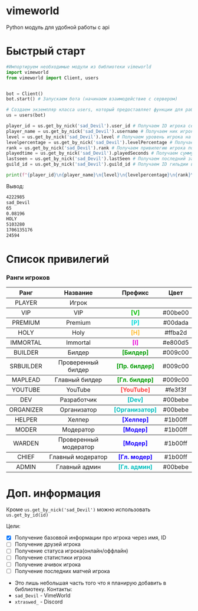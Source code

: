# vimeworld
Python модуль для удобной работы с api

# Быстрый старт
```py
#Импортируем необходимые модули из библиотеки vimeworld
import vimeworld
from vimeworld import Client, users


bot = Client()
bot.start() # Запускаем бота (начинаем взаимодействие с сервером)

# Создаем экземпляр класса users, который предоставляет функции для работы с пользователями на сервере Vimeworld
us = users(bot)

player_id = us.get_by_nick('sad_Devil').user_id # Получаем ID игрока сервера по нику.
player_name = us.get_by_nick('sad_Devil').username # Получаем ник игрока сервера по нику
level = us.get_by_nick('sad_Devil').level # Получаем уровень игрока на сервере по нику
levelpercentage = us.get_by_nick('sad_Devil').levelPercentage # Получаем процент уровня игрока по нику
rank = us.get_by_nick('sad_Devil').rank # Получаем привилегию игрока по нику, список привилегий смотрите ниже.
playedtime = us.get_by_nick('sad_Devil').playedSeconds # Получаем сумму того времени когда игрок был на сервере 
lastseen = us.get_by_nick('sad_Devil').lastSeen # Получаем последний заход
guild_id = us.get_by_nick('sad_Devil').guild_id # Получаем ID гильдии в которой есть игрок, поиск информации о гильдии будет реализован в 0.0.2

print(f"{player_id}\n{player_name}\n{level}\n{levelpercentage}\n{rank}\n{playedtime}\n{lastseen}\n{guild_id}") # Вывод информации
```
Вывод:
```cmd
4222985
sad_Devil
65
0.08196
HOLY
5103280
1706135176
24594
```
# Список привилегий

  <section class="doc-content" id="index-page">
			<section class="left-docs">
				<h3>
					<a id="inforanks">
						Ранги игроков
						</a>
				</h3>
		<table>
      <thead>
        <tr>
          <th style="text-align: center">Ранг</th>
          <th style="text-align: center">Название</th>
          <th style="text-align: center">Префикс</th>
          <th style="text-align: center">Цвет</th>
    </tr>
  </thead>
  <tbody>
    <tr>
      <td style="text-align: center">PLAYER</td>
      <td style="text-align: center">Игрок</td>
      <td style="text-align: center"> </td>
      <td style="text-align: center"> </td>
    </tr>
  </tbody>
  <tbody>
    <tr>
      <td style="text-align: center">VIP</td>
      <td style="text-align: center">VIP</td>
      <td style="text-align: center"><b style="color: #00be00">[V]</b></td>
      <td style="text-align: center">#00be00</td>
    </tr>
  </tbody>
  <tbody>
    <tr>
      <td style="text-align: center">PREMIUM</td>
      <td style="text-align: center">Premium</td>
      <td style="text-align: center"><b style="color: #00dada">[P]</b></td>
      <td style="text-align: center">#00dada</td>
    </tr>
  </tbody>
  <tbody>
    <tr>
      <td style="text-align: center">HOLY</td>
      <td style="text-align: center">Holy</td>
      <td style="text-align: center"><b style="color: #ffba2d">[H]</b></td>
      <td style="text-align: center">#ffba2d</td>
    </tr>
  </tbody>
  <tbody>
    <tr>
      <td style="text-align: center">IMMORTAL</td>
      <td style="text-align: center">Immortal</td>
      <td style="text-align: center"><b style="color: #e800d5">[I]</b></td>
      <td style="text-align: center">#e800d5</td>
    </tr>
  </tbody>
  <tbody>
    <tr>
      <td style="text-align: center">BUILDER</td>
      <td style="text-align: center">Билдер</td>
      <td style="text-align: center"><b style="color: #009c00">[Билдер]</b></td>
      <td style="text-align: center">#009c00</td>
    </tr>
  </tbody>
  <tbody>
    <tr>
      <td style="text-align: center">SRBUILDER</td>
      <td style="text-align: center">Проверенный билдер</td>
      <td style="text-align: center"><b style="color: #009c00">[Пр. билдер]</b></td>
      <td style="text-align: center">#009c00</td>
    </tr>
  </tbody>
  <tbody>
    <tr>
      <td style="text-align: center">MAPLEAD</td>
      <td style="text-align: center">Главный билдер</td>
      <td style="text-align: center"><b style="color: #009c00">[Гл. билдер]</b></td>
      <td style="text-align: center">#009c00</td>
    </tr>
  </tbody>
  <tbody>
    <tr>
      <td style="text-align: center">YOUTUBE</td>
      <td style="text-align: center">YouTube</td>
      <td style="text-align: center"><b style="color: #fe3f3f">[YouTube]</b></td>
      <td style="text-align: center">#fe3f3f</td>
    </tr>
  </tbody>
  <tbody>
    <tr>
      <td style="text-align: center">DEV</td>
      <td style="text-align: center">Разработчик</td>
      <td style="text-align: center"><b style="color: #00bebe">[Dev]</b></td>
      <td style="text-align: center">#00bebe</td>
    </tr>
  </tbody>
  <tbody>
    <tr>
      <td style="text-align: center">ORGANIZER</td>
      <td style="text-align: center">Организатор</td>
      <td style="text-align: center"><b style="color: #00bebe">[Организатор]</b></td>
      <td style="text-align: center">#00bebe</td>
    </tr>
  </tbody>
  <tbody>
    <tr>
      <td style="text-align: center">HELPER</td>
      <td style="text-align: center">Хелпер</td>
      <td style="text-align: center"><b style="color: #1b00ff">[Хелпер]</b></td>
      <td style="text-align: center">#1b00ff</td>
    </tr>
  </tbody>
  <tbody>
    <tr>
      <td style="text-align: center">MODER</td>
      <td style="text-align: center">Модератор</td>
      <td style="text-align: center"><b style="color: #1b00ff">[Модер]</b></td>
      <td style="text-align: center">#1b00ff</td>
    </tr>
  </tbody>
  <tbody>
    <tr>
      <td style="text-align: center">WARDEN</td>
      <td style="text-align: center">Проверенный модератор</td>
      <td style="text-align: center"><b style="color: #1b00ff">[Модер]</b></td>
      <td style="text-align: center">#1b00ff</td>
    </tr>
  </tbody>
  <tbody>
    <tr>
      <td style="text-align: center">CHIEF</td>
      <td style="text-align: center">Главный модератор</td>
      <td style="text-align: center"><b style="color: #1b00ff">[Гл. модер]</b></td>
      <td style="text-align: center">#1b00ff</td>
    </tr>
  </tbody>
  <tbody>
    <tr>
      <td style="text-align: center">ADMIN</td>
      <td style="text-align: center">Главный админ</td>
      <td style="text-align: center"> <b style="color: #00bebe">[Гл. админ]</b></td>
      <td style="text-align: center">#00bebe</td>
    </tr>
  </tbody>
</table>
      </section>
  </section>

# Доп. информация
Кроме `us.get_by_nick('sad_Devil')` можно использовать `us.get_by_id(id)`

Цели:
- [x] Получение базоввой информации про игрока через имя, ID
- [ ] Получение друзей игрока
- [ ] Получение статуса игрока(онлайн/оффлайн)
- [ ] Получение статистики игрока
- [ ] Получение ачивок игрока
- [ ] Получение последних матчей игрока
* Это лишь небольшая часть того что я планирую добавить в библиотеку.
Контакты:
* `sad_Devil` - VimeWorld
* `xtraswed_` - Discord
